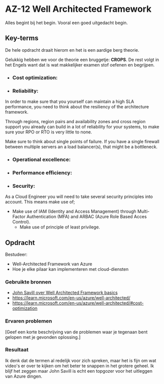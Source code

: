 # AZ-12 Well Architected Framework
Alles begint bij het begin. Vooral een goed uitgedacht begin. 

## Key-terms
De hele opdracht draait hierom en het is een aardige berg theorie. 

Gelukkig hebben we voor de theorie een bruggetje: **CROPS**. De rest volgt in het Engels want dat is wat makkelijker examen stof oefenen en begrijpen. 

- ### **Cost optimization**:




- ### **Reliability**:
In order to make sure that you yourself can maintain a high SLA performance, you need to think about the resiliency of the architecture framework. 

Through regions, region pairs and availability zones and cross region support you already can build in a lot of reliability for your systems, to make sure your RPO or RTO is very little to none.

Make sure to think about single points of failure. If you have a single firewall between multiple servers an a load balancer(s), that might be a bottleneck. 

- ### **Operational excellence**:

- ### **Performance efficiency**:

- ### **Security**:
As a Cloud Engineer you will need to take several security principles into account. This means make use of;

- Make use of IAM (Identity and Access Management) through Multi-Factor Authentication (MFA) and ARBAC (Azure Role Based Acces Control).  
    - Make use of principle of least privilege. 

   





## Opdracht
Bestudeer: 
- Well-Architected Framework van Azure
- Hoe je elke pilaar kan implementeren met cloud-diensten


### Gebruikte bronnen
- [John Savill over Well Architected Framework basics](https://www.youtube.com/watch?v=lQlHWacM1N0)
- https://learn.microsoft.com/en-us/azure/well-architected/
- https://learn.microsoft.com/en-us/azure/well-architected/#cost-optimization


### Ervaren problemen
[Geef een korte beschrijving van de problemen waar je tegenaan bent gelopen met je gevonden oplossing.]

### Resultaat
Ik denk dat de termen al redelijk voor zich spreken, maar het is fijn om wat video's er over te kijken om het beter te snappen in het grotere geheel. Ik blijf het zeggen maar John Savill is echt een topgozer voor het uitleggen van Azure dingen. 
